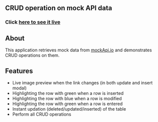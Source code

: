 ## CRUD operation on mock API data
### Click [here to see it live](https://javascript-html-assignment.netlify.app/)
## About

This application retrieves mock data from [mockApi.io](https://mockapi.io/) and demonstrates CRUD operations on them.

## Features

* Live image preview when the link changes (in both update and insert modal)
* Highlighting the row with green when a row is inserted
* Highlighting the row with blue when a row is modified
* Highlighting the row with green when a row is entered
* Instant updation (deleted/updated/inserted) of the table
* Perform all CRUD operations
